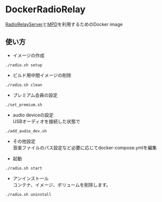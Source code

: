 DockerRadioRelay
====

[RadioRelayServer](https://github.com/burrocargado/RadioRelayServer)と[MPD](https://www.musicpd.org/)を利用するためのDocker image

## 使い方

* イメージの作成
```
./radio.sh setup
```

* ビルド用中間イメージの削除
```
./radio.sh clean
```

* プレミアム会員の設定
```
./set_premium.sh
```

* audio deviceの設定  
USBオーディオを接続した状態で
```
./add_audio_dev.sh
```

* その他設定  
音楽ファイルのパス設定など必要に応じてdocker-compose.ymlを編集

* 起動  
```
./radio.sh start
```

* アンインストール  
コンテナ、イメージ、ボリュームを削除します。
```
./radio.sh uninstall
```


